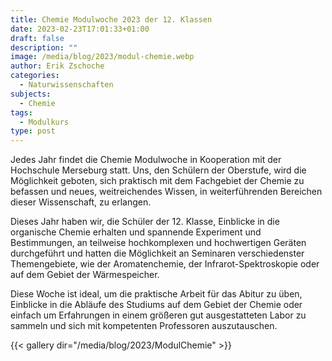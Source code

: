 ```yaml
---
title: Chemie Modulwoche 2023 der 12. Klassen
date: 2023-02-23T17:01:33+01:00
draft: false
description: ""
image: /media/blog/2023/modul-chemie.webp
author: Erik Zschoche
categories:
  - Naturwissenschaften
subjects:
  - Chemie
tags:
  - Modulkurs
type: post
---
```

Jedes Jahr findet die Chemie Modulwoche in Kooperation mit der Hochschule Merseburg statt. Uns, den Schülern der Oberstufe, wird die Möglichkeit geboten, sich praktisch mit dem Fachgebiet der Chemie zu befassen und neues, weitreichendes Wissen, in weiterführenden Bereichen dieser Wissenschaft, zu erlangen. 

Dieses Jahr haben wir, die Schüler der 12. Klasse, Einblicke in die organische Chemie erhalten und spannende Experiment und Bestimmungen, an teilweise hochkomplexen und hochwertigen Geräten durchgeführt und hatten die Möglichkeit an Seminaren verschiedenster Themengebiete, wie der Aromatenchemie, der Infrarot-Spektroskopie oder auf dem Gebiet der Wärmespeicher. 

Diese Woche ist ideal, um die praktische Arbeit für das Abitur zu üben, Einblicke in die Abläufe des Studiums auf dem Gebiet der Chemie oder einfach um Erfahrungen in einem größeren gut ausgestatteten Labor zu sammeln und sich mit kompetenten Professoren auszutauschen.



{{< gallery dir="/media/blog/2023/ModulChemie" >}}


